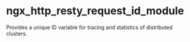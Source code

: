 # ngx_http_resty_request_id_module

Provides a unique ID variable for tracing and statistics of distributed clusters.